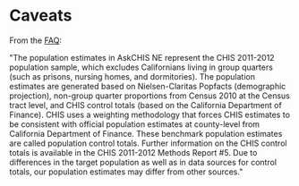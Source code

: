 


# Caveats

From the [FAQ](http://askchisne.ucla.edu/ask/_layouts/ne/dashboard.aspx#/help):

"The population estimates in AskCHIS NE represent the CHIS 2011-2012 population sample, which excludes Californians living in group quarters (such as prisons, nursing homes, and dormitories). The population estimates are generated based on Nielsen-Claritas Popfacts (demographic projection), non-group quarter proportions from Census 2010 at the Census tract level, and CHIS control totals (based on the California Department of Finance). CHIS uses a weighting methodology that forces CHIS estimates to be consistent with official population estimates at county-level from California Department of Finance. These benchmark population estimates are called population control totals. Further information on the CHIS control totals is available in the CHIS 2011-2012 Methods Report #5. Due to differences in the target population as well as in data sources for control totals, our population estimates may differ from other sources."